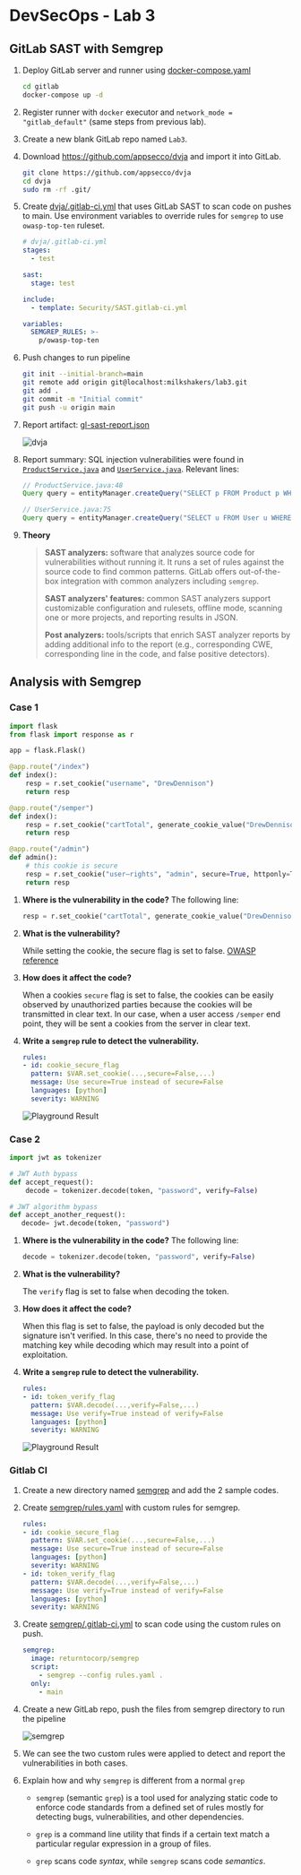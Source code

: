 # DevSecOps - Lab 3

## GitLab SAST with Semgrep

1. Deploy GitLab server and runner using [docker-compose.yaml](./gitlab/docker-compose.yaml)

   ```bash
   cd gitlab
   docker-compose up -d
   ```

2. Register runner with `docker` executor and `network_mode = "gitlab_default"` (same steps from previous lab).

3. Create a new blank GitLab repo named `Lab3`.

4. Download <https://github.com/appsecco/dvja> and import it into GitLab.

   ```bash
   git clone https://github.com/appsecco/dvja
   cd dvja
   sudo rm -rf .git/
   ```

5. Create [dvja/.gitlab-ci.yml](./dvja/.gitlab-ci.yml) that uses GitLab SAST to scan code on pushes to main. Use environment variables to override rules for `semgrep` to use `owasp-top-ten` ruleset.

   ```yaml
   # dvja/.gitlab-ci.yml
   stages:
     - test
   
   sast:
     stage: test
   
   include:
     - template: Security/SAST.gitlab-ci.yml
   
   variables:
     SEMGREP_RULES: >-
       p/owasp-top-ten
   ```

6. Push changes to run pipeline

   ```bash
   git init --initial-branch=main
   git remote add origin git@localhost:milkshakers/lab3.git
   git add .
   git commit -m "Initial commit"
   git push -u origin main
   ```

7. Report artifact: [gl-sast-report.json](./gl-sast-report.json)

   ![dvja](./images/dvja.png)

8. Report summary: SQL injection vulnerabilities were found in [`ProductService.java`](./dvja/src/main/java/com/appsecco/dvja/services/ProductService.java) and [`UserService.java`](./dvja/src/main/java/com/appsecco/dvja/services/UserService.java
   ). Relevant lines:

   ```java
   // ProductService.java:48
   Query query = entityManager.createQuery("SELECT p FROM Product p WHERE p.name LIKE '%" + name + "%'");
   
   // UserService.java:75
   Query query = entityManager.createQuery("SELECT u FROM User u WHERE u.login = '" + login + "'");
   ```

9. **Theory**

   > **SAST analyzers:** software that analyzes source code for vulnerabilities without running it. It runs a set of rules against the source code to find common patterns. GitLab offers out-of-the-box integration with common analyzers including `semgrep`.
   >
   > **SAST analyzers' features:** common SAST analyzers support customizable configuration and rulesets, offline mode, scanning one or more projects, and reporting results in JSON.
   >
   > **Post analyzers:** tools/scripts that enrich SAST analyzer reports by adding additional info to the report (e.g., corresponding CWE, corresponding line in the code, and false positive detectors).

## Analysis with Semgrep

### Case 1

```python
import flask
from flask import response as r

app = flask.Flask()

@app.route("/index")
def index():
    resp = r.set_cookie("username", "DrewDennison")
    return resp

@app.route("/semper")
def index():
    resp = r.set_cookie("cartTotal", generate_cookie_value("DrewDennison"), secure=False)
    return resp

@app.route("/admin")
def admin():
    # this cookie is secure
    resp = r.set_cookie("user—rights", "admin", secure=True, httponly=True, samesite="Lax")
    return resp 
```

1. **Where is the vulnerability in the code?** The following line:

   ```python
   resp = r.set_cookie("cartTotal", generate_cookie_value("DrewDennison"), secure=False)
   ```

2. **What is the vulnerability?**

   While setting the cookie, the secure flag is set to false. [OWASP reference](https://owasp.org/www-community/controls/SecureCookieAttribute)

3. **How does it affect the code?**

   When a cookies `secure` flag is set to false, the cookies can be easily observed by unauthorized parties because the cookies will be transmitted in clear text. In our case, when a user access `/semper` end point, they will be sent a cookies from the server in clear text.

4. **Write a `semgrep` rule to detect the vulnerability.**

   ```yml
   rules:
   - id: cookie_secure_flag
     pattern: $VAR.set_cookie(...,secure=False,...)
     message: Use secure=True instead of secure=False
     languages: [python]
     severity: WARNING
   ```

   ![Playground Result](./images/case1-result.png)

### Case 2

```python
import jwt as tokenizer

# JWT Auth bypass
def accept_request():
    decode = tokenizer.decode(token, "password", verify=False)

# JWT algorithm bypass
def accept_another_request():
   decode= jwt.decode(token, "password")
```

1. **Where is the vulnerability in the code?** The following line:

   ```python
   decode = tokenizer.decode(token, "password", verify=False)
   ```

2. **What is the vulnerability?**

   The `verify` flag is set to false when decoding the token.

3. **How does it affect the code?**

   When this flag is set to false, the payload is only decoded but the signature isn't verified. In this case, there's no need to provide the matching key while decoding which may result into a point of exploitation.

4. **Write a `semgrep` rule to detect the vulnerability.**

   ```yml
   rules:
   - id: token_verify_flag
     pattern: $VAR.decode(...,verify=False,...)
     message: Use verify=True instead of verify=False
     languages: [python]
     severity: WARNING
   ```

   ![Playground Result](./images/case2-result.png)

### Gitlab CI

1. Create a new directory named [semgrep](./semgrep) and add the 2 sample codes.

2. Create [semgrep/rules.yaml](./semgrep/rules.yaml) with custom rules for semgrep.

   ```yaml
   rules:
   - id: cookie_secure_flag
     pattern: $VAR.set_cookie(...,secure=False,...)
     message: Use secure=True instead of secure=False
     languages: [python]
     severity: WARNING
   - id: token_verify_flag
     pattern: $VAR.decode(...,verify=False,...)
     message: Use verify=True instead of verify=False
     languages: [python]
     severity: WARNING
   ```

3. Create [semgrep/.gitlab-ci.yml](./semgrep/.gitlab-gi.yml) to scan code using the custom rules on push.

   ```yaml
   semgrep:
     image: returntocorp/semgrep
     script:
       - semgrep --config rules.yaml .
     only:
       - main
   ```

4. Create a new GitLab repo, push the files from semgrep directory to run the pipeline

   ![semgrep](./images/semgrep.png)

5. We can see the two custom rules were applied to detect and report the vulnerabilities in both cases.

6. Explain how and why `semgrep` is different from a normal `grep`

   - `semgrep` (semantic `grep`) is a tool used for analyzing static code to enforce code standards from a defined set of rules mostly for detecting bugs, vulnerabilities, and other dependencies.

   - `grep` is a command line utility that finds if a certain text match a particular regular expression in a group of files.

   - `grep`  scans code *syntax*, while `semgrep` scans code *semantics*.

